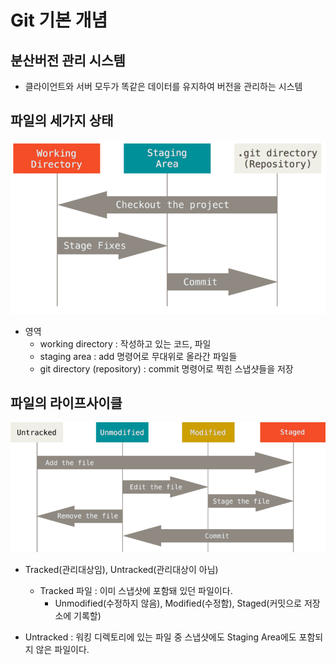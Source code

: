 # Git 기본 개념

## 분산버전 관리 시스템
- 클라이언트와 서버 모두가 똑같은 데이터를 유지하여 버전을 관리하는 시스템

## 파일의 세가지 상태

![areas](../assets/areas.png)

- 영역
    - working directory : 작성하고 있는 코드, 파일
    - staging area : add 명령어로 무대위로 올라간 파일들
    - git directory (repository) : commit 명령어로 찍힌 스냅샷들을 저장

## 파일의 라이프사이클
![lifecycle](../assets/lifecycle.png)

- Tracked(관리대상임), Untracked(관리대상이 아님)
    - Tracked 파일 : 이미 스냅샷에 포함돼 있던 파일이다. 
        - Unmodified(수정하지 않음), Modified(수정함), Staged(커밋으로 저장소에 기록할)

- Untracked : 워킹 디렉토리에 있는 파일 중 스냅샷에도 Staging Area에도 포함되지 않은 파일이다.